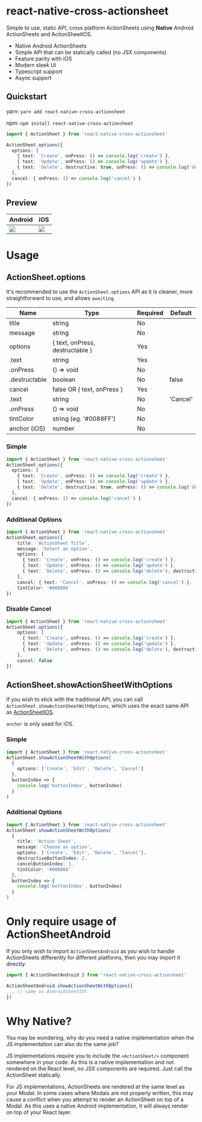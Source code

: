 # react-native-cross-actionsheet

Simple to use, static API, cross platform ActionSheets using **Native** Android ActionSheets and ActionSheetIOS.

- Native Android ActionSheets
- Simple API that can be statically called (no JSX components)
- Feature parity with iOS
- Modern sleek UI
- Typescript support
- Async support

## Quickstart

yarn: `yarn add react-native-cross-actionsheet`

npm: `npm install react-native-cross-actionsheet`

```typescript
import { ActionSheet } from 'react-native-cross-actionsheet'

ActionSheet.options({
  options: [
    { text: 'Create', onPress: () => console.log('create') },
    { text: 'Update', onPress: () => console.log('update') },
    { text: 'Delete', destructive: true, onPress: () => console.log('delete')}
  ],
  cancel: { onPress: () => console.log('cancel') }
})
```

## Preview

| Android                                      | iOS                                          |
|----------------------------------------------|----------------------------------------------|
| <img src="https://i.imgur.com/HSPgkCw.gif"/> | <img src="https://i.imgur.com/XJ6rgw5.gif"/> |

# Usage

## ActionSheet.options

It's recommended to use the `ActionSheet.options` API as it is cleaner, more straightforward to use, and allows `awaiting`.

| Name            | Type                              | Required | Default   |
| ----------------| ----------------------------------| -------- | --------- |
| title           | string                            | No       |           |
| message         | string                            | No       |           |
| options         | { text, onPress, destructable }   | Yes      |           |
|   .text         | string                            | Yes      |           |
|   .onPress      | () => void                        | No       |           |
|   .destructable | boolean                           | No       | false     |
| cancel          | false OR { text, onPress }        | Yes      |           |
|   .text         | string                            | No       | 'Cancel'  |
|   .onPress      | () => void                        | No       |           |
| tintColor       | string (eg. '#0088FF')            | No       |           |
| anchor (iOS)    | number                            | No       |           |

### Simple
```typescript
import { ActionSheet } from 'react-native-cross-actionsheet'
ActionSheet.options({
  options: [
    { text: 'Create', onPress: () => console.log('create') },
    { text: 'Update', onPress: () => console.log('update') },
    { text: 'Delete', destructive: true, onPress: () => console.log('delete')}
  ],
  cancel: { onPress: () => console.log('cancel') }
})
```

### Additional Options
```typescript
import { ActionSheet } from 'react-native-cross-actionsheet'
ActionSheet.options({
    title: 'ActionSheet Title',
    message: 'Select an option',
    options: [
      { text: 'Create', onPress: () => console.log('create') },
      { text: 'Update', onPress: () => console.log('update') },
      { text: 'Delete', onPress: () => console.log('delete'), destructive: true }
    ],
    cancel: { text: 'Cancel', onPress: () => console.log('cancel') },
    tintColor: '#008888'
})
```

### Disable Cancel
```typescript
import { ActionSheet } from 'react-native-cross-actionsheet'
ActionSheet.options({
    options: [
      { text: 'Create', onPress: () => console.log('create') },
      { text: 'Update', onPress: () => console.log('update') },
      { text: 'Delete', onPress: () => console.log('delete'), destructive: true }
    ],
    cancel: false
})
```


## ActionSheet.showActionSheetWithOptions

If you wish to stick with the traditional API, you can call `ActionSheet.showActionSheetWithOptions`, which uses the exact same API as [ActionSheetIOS](https://reactnative.dev/docs/actionsheetios).

`anchor` is only used for iOS.

### Simple
```typescript
import { ActionSheet } from 'react-native-cross-actionsheet'
ActionSheet.showActionSheetWithOptions(
  { 
    options: ['Create', 'Edit', 'Delete', 'Cancel'] 
  },
  buttonIndex => {
    console.log('buttonIndex', buttonIndex)
  }
)
```

### Additional Options
```typescript
import { ActionSheet } from 'react-native-cross-actionsheet'
ActionSheet.showActionSheetWithOptions(
  {
    title: 'Action Sheet',
    message: 'Choose an option',
    options: ['Create', 'Edit', 'Delete', 'Cancel'],
    destructiveButtonIndex: 2,
    cancelButtonIndex: 3,
    tintColor: '#008888'
  },
  buttonIndex => {
    console.log('buttonIndex', buttonIndex)
  }
)
```

# Only require usage of ActionSheetAndroid

If you only wish to import `ActionSheetAndroid` as you wish to handle ActionSheets differently for different platforms, then you may import it directly:

```typescript
import { ActionSheetAndroid } from 'react-native-cross-actionsheet'

ActionSheetAndroid.showActionSheetWithOptions({
... // same as AndroidSheetIOS
})
```

# Why Native?

You may be wondering, why do you need a native implementation when the JS implementation can also do the same job?

JS implementations require you to include the `<ActionSheet/>` component somewhere in your code. As this is a native implementation and not rendered on the React level, no JSX components are required. Just call the ActionSheet statically.

For JS implementations, ActionSheets are rendered at the same level as your Modal. In some cases where Modals are not properly written, this may cause a conflict when you attempt to render an ActionSheet on top of a Modal. As this uses a native Android implementation, it will always render on top of your React layer.
